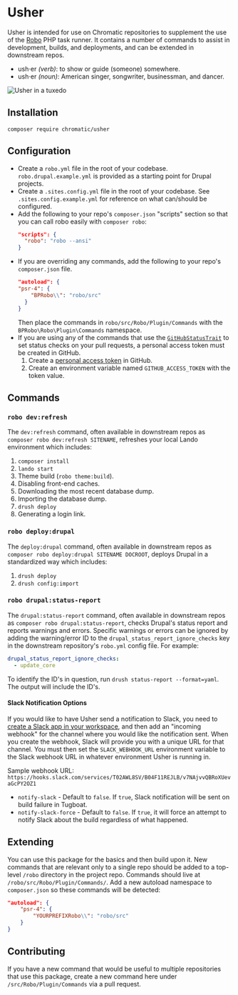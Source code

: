 # Usher

Usher is intended for use on Chromatic repositories to supplement the use of the
[Robo](https://robo.li/) PHP task runner. It contains a number of commands to
assist in development, builds, and deployments, and can be extended in
downstream repos.

* ush·er _(verb)_: to show or guide (someone) somewhere.
* ush·er _(noun)_: American singer, songwriter, businessman, and dancer.

![Usher in a tuxedo](https://user-images.githubusercontent.com/20355/146567165-6a9a6dc5-66cd-4f7c-8e39-69de09365bfd.jpg)

## Installation

`composer require chromatic/usher`

## Configuration

- Create a `robo.yml` file in the root of your codebase. `robo.drupal.example.yml`
is provided as a starting point for Drupal projects.
- Create a `.sites.config.yml` file in the root of your codebase. See
`.sites.config.example.yml` for reference on what can/should be configured.
- Add the following to your repo's `composer.json` "scripts" section so that you can call robo easily with `composer robo`:
  ```json
  "scripts": {
    "robo": "robo --ansi"
  }
  ```
- If you are overriding any commands, add the following to your repo's `composer.json` file.
  ```json
  "autoload": {
  "psr-4": {
      "BPRobo\\": "robo/src"
    }
  }
  ```
  Then place the commands in `robo/src/Robo/Plugin/Commands` with the
  `BPRobo\Robo\Plugin\Commands` namespace.
- If you are using any of the commands that use the [`GitHubStatusTrait`](src/Robo/Plugin/Traits/GitHubStatusTrait.php) to set status checks on your pull requests, a personal access token must be created in GitHub.
   1. Create a [personal access token](https://github.com/settings/tokens/new) in GitHub.
   1. Create an environment variable named `GITHUB_ACCESS_TOKEN` with the token value.

## Commands

### `robo dev:refresh`

The `dev:refresh` command, often available in downstream repos as
`composer robo dev:refresh SITENAME`, refreshes your local Lando environment
which includes:

1. `composer install`
1. `lando start`
1. Theme build (`robo theme:build`).
1. Disabling front-end caches.
1. Downloading the most recent database dump.
1. Importing the database dump.
1. `drush deploy`
1. Generating a login link.

### `robo deploy:drupal`

The `deploy:drupal` command, often available in downstream repos as
`composer robo deploy:drupal SITENAME DOCROOT`, deploys Drupal in a standardized way
which includes:

1. `drush deploy`
1. `drush config:import`

### `robo drupal:status-report`

The `drupal:status-report` command, often available in downstream repos as
`composer robo drupal:status-report`, checks Drupal's status report and reports
warnings and errors. Specific warnings or errors can be ignored by adding the
warning/error ID to the `drupal_status_report_ignore_checks` key in the
downstream repository's `robo.yml` config file. For example:

```yaml
drupal_status_report_ignore_checks:
  - update_core
```

To identify the ID's in question, run `drush status-report --format=yaml`. The
output will include the ID's.

#### Slack Notification Options

If you would like to have Usher send a notification to Slack, you need to [create a Slack app in your workspace](https://api.slack.com/apps), and then add an "incoming webhook" for the channel where you would like the notification sent. When you create the webhook, Slack will provide you with a unique URL for that channel. You must then set the `SLACK_WEBHOOK_URL` environment variable to the Slack webhook URL in whatever environment Usher is running in.

Sample webhook URL: `https://hooks.slack.com/services/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`

- `notify-slack` - Default to `false`. If `true`, Slack notification will be sent on build failure in Tugboat.
- `notify-slack-force` - Default to `false`. If `true`, it will force an attempt to notify Slack about the build regardless of what happened.

## Extending

You can use this package for the basics and then build upon it. New commands
that are relevant only to a single repo should be added to a top-level `/robo`
directory in the project repo. Commands should live at `/robo/src/Robo/Plugin/Commands/`.
Add a new autoload namespace to `composer.json` so these commands will be
detected:

```json
"autoload": {
    "psr-4": {
        "YOURPREFIXRobo\\": "robo/src"
    }
}
```

## Contributing

If you have a new command that would be useful to multiple repositories that use
this package, create a new command here under `/src/Robo/Plugin/Commands` via a
pull request.
